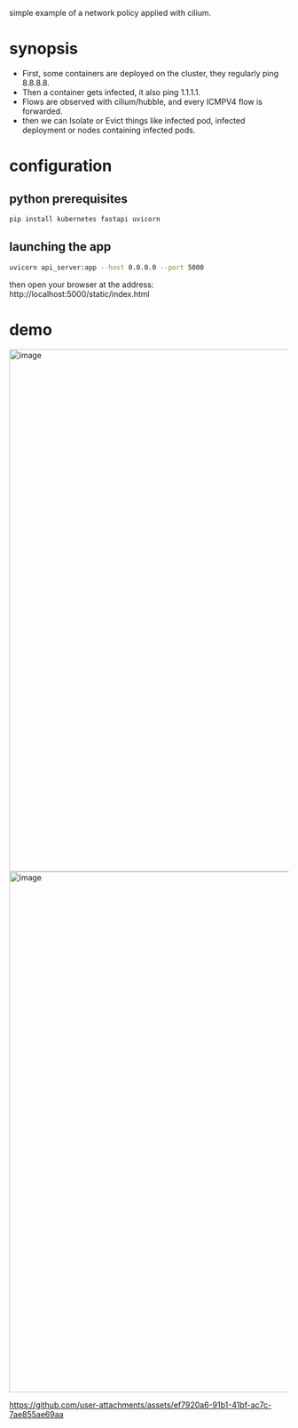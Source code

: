 simple example of a network policy applied with cilium.

# synopsis

* First, some containers are deployed on the cluster, they regularly ping 8.8.8.8.
* Then a container gets infected, it also ping 1.1.1.1.
* Flows are observed with cilium/hubble, and every ICMPV4 flow is forwarded.
* then we can Isolate or Evict things like infected pod, infected deployment or nodes containing infected pods.

# configuration

## python prerequisites

```bash
pip install kubernetes fastapi uvicorn
```
## launching the app

```bash
uvicorn api_server:app --host 0.0.0.0 --port 5000
```

then open your browser at the address: http://localhost:5000/static/index.html

# demo
<img width="940" alt="image" src="https://github.com/user-attachments/assets/8c63ddb3-10c0-49b0-8a32-0e644362e36c" />
<img width="937" alt="image" src="https://github.com/user-attachments/assets/25fba898-0b2c-4a88-b4f2-5134ac6287cc" />


https://github.com/user-attachments/assets/ef7920a6-91b1-41bf-ac7c-7ae855ae69aa

